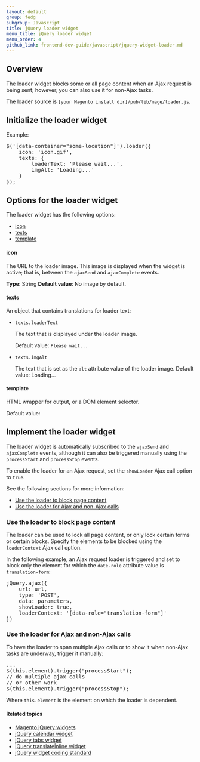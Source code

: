 ```yaml
---
layout: default
group: fedg
subgroup: Javascript
title: jQuery loader widget
menu_title: jQuery loader widget
menu_order: 4
github_link: frontend-dev-guide/javascript/jquery-widget-loader.md
---
```


<h2 id="fedg_loader_widget_overview">Overview</h2>

The loader widget blocks some or all page content when an Ajax request is being sent; however, you can also use it for non-Ajax tasks.

The loader source is `[your Magento install dir]/pub/lib/mage/loader.js`.

<h2 id="fedg_loader_init">Initialize the loader widget</h2>

Example:

<pre>$('[data-container="some-location"]').loader({
    icon: 'icon.gif',
    texts: {
        loaderText: 'Please wait...',
        imgAlt: 'Loading...'
    }
});</pre>

<h2 id="fedg_loader_options">Options for the loader widget</h2>

The loader widget has the following options:

*	<a href="#fedg_loader_options-icon">icon</a>
*	<a href="#fedg_loader_options-text">texts</a>
*	<a href="#fedg_loader_options-template">template</a>

<h4 id="fedg_loader_options-icon">icon</h4>

The URL to the loader image. This image is displayed when the widget is active; that is, between the `ajaxSend` and `ajaxComplete` events.

**Type**: String
**Default value**: No image by default.

<h4 id="fedg_loader_options-text">texts</h4>

An object that contains translations for loader text:

*	`texts.loaderText`

	The text that is displayed under the loader image.

	Default value: `Please wait...`

*	`texts.imgAlt`

	The text that is set as the `alt` attribute value of the loader image.
	Default value: Loading...

<h4 id="fedg_loader_options-template">template</h4>

HTML wrapper for output, or a DOM element selector.

Default value:

<script src="https://gist.github.com/xcomSteveJohnson/0cfe5b6cc79bd36cea5b.js"></script>

<h2 id="fedg_loader_details">Implement the loader widget</h2>

The loader widget is automatically subscribed to the `ajaxSend` and `ajaxComplete` events, although it can also be triggered manually using the `processStart` and `processStop` events.

To enable the loader for an Ajax request, set the `showLoader` Ajax call option to `true`.

See the following sections for more information:

*	<a href="#fedg_loader_details_block-part">Use the loader to block page content</a>
*	<a href="#fedg_loader_details_non-ajax">Use the loader for Ajax and non-Ajax calls</a>

<h3 id="fedg_loader_details_block-part">Use the loader to block page content</h3>

The loader can be used to lock all page content, or only lock certain forms or certain blocks. Specify the elements to be blocked using the `loaderContext` Ajax call option.

In the following example, an Ajax request loader is triggered and set to block only the element for which the `date-role` attribute value is `translation-form`:

<pre>jQuery.ajax({
    url: url,
    type: 'POST',
    data: parameters,
    showLoader: true,
    loaderContext: '[data-role="translation-form"]'
})</pre>

<h3 id="fedg_loader_details_non-ajax">Use the loader for Ajax and non-Ajax calls</h3>

To have the loader to span multiple Ajax calls or to show it when non-Ajax tasks are underway, trigger it manually:

<pre>...
$(this.element).trigger("processStart");
// do multiple ajax calls
// or other work
$(this.element).trigger("processStop");</pre>

Where `this.element` is the element on which the loader is dependent.

#### Related topics

*	<a href="{{ site.gdeurl }}frontend-dev-guide/javascript/jquery-widgets-about.html">Magento jQuery widgets</a>
*	<a href="{{ site.gdeurl }}frontend-dev-guide/javascript/jquery-widget-calendar.html">jQuery calendar widget</a>
*	<a href="{{ site.gdeurl }}frontend-dev-guide/javascript/jquery-widget-tabs.html">jQuery tabs widget</a>
*	<a href="{{ site.gdeurl }}frontend-dev-guide/javascript/jquery-widget-translate-inline.html">jQuery translateInline widget</a>
*	<a href="{{ site.gdeurl }}coding-standards/coding-standard-jquery-widgets.html">jQuery widget coding standard</a>